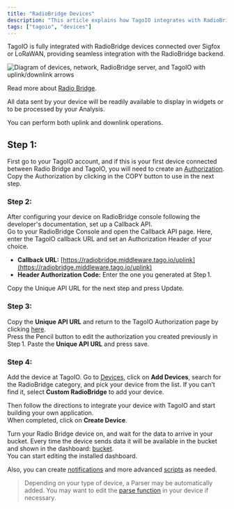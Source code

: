 ```yaml
---
title: "RadioBridge Devices"
description: "This article explains how TagoIO integrates with RadioBridge devices over Sigfox or LoRaWAN, what data is available, and that uplink/downlink operations are supported."
tags: ["tagoio", "devices"]
---
```

TagoIO is fully integrated with RadioBridge devices connected over Sigfox or LoRaWAN, providing seamless integration with the RadioBridge backend.

![Diagram of devices, network, RadioBridge server, and TagoIO with uplink/downlink arrows](/docs_imagem/tagoio/radiobridge-devices-2.png)

Read more about [Radio Bridge](https://radiobridge.com/).

All data sent by your device will be readily available to display in widgets or to be processed by your Analysis.

You can perform both uplink and downlink operations.

## Step 1:
First go to your TagoIO account, and if this is your first device connected between Radio Bridge and TagoIO, you will need to create an [Authorization](../integrations/general/authorization).  
Copy the Authorization by clicking in the COPY button to use in the next step.

### Step 2:
After configuring your device on RadioBridge console following the developer's documentation, set up a Callback API.  
Go to your RadioBridge Console and open the Callback API page. Here, enter the TagoIO callback URL and set an Authorization Header of your choice.

- **Callback URL:** [https://radiobridge.middleware.tago.io/uplink](https://radiobridge.middleware.tago.io/uplink)  
- **Header Authorization Code:** Enter the one you generated at Step 1.  

Copy the Unique API URL for the next step and press Update.

### Step 3:
Copy the **Unique API URL** and return to the TagoIO Authorization page by clicking [here](https://radiobridge.com/).  
Press the Pencil button to edit the authorization you created previously in Step 1. Paste the **Unique API URL** and press save.

### Step 4:
Add the device at TagoIO. Go to [Devices](https://admin.tago.io/devices), click on **Add Devices**, search for the RadioBridge category, and pick your device from the list. If you can’t find it, select **Custom RadioBridge** to add your device.

Then follow the directions to integrate your device with TagoIO and start building your own application.  
When completed, click on **Create Device**.

Turn your Radio Bridge device on, and wait for the data to arrive in your bucket. Every time the device sends data it will be available in the bucket and shown in the dashboard: [bucket](../devices/).  
You can start editing the installed dashboard.

Also, you can create [notifications](../notifications/notification) and more advanced [scripts](../analysis/creating-analysis) as needed.

> Depending on your type of device, a Parser may be automatically added. You may want to edit the [parse function](../payload-parser/) in your device if necessary.
